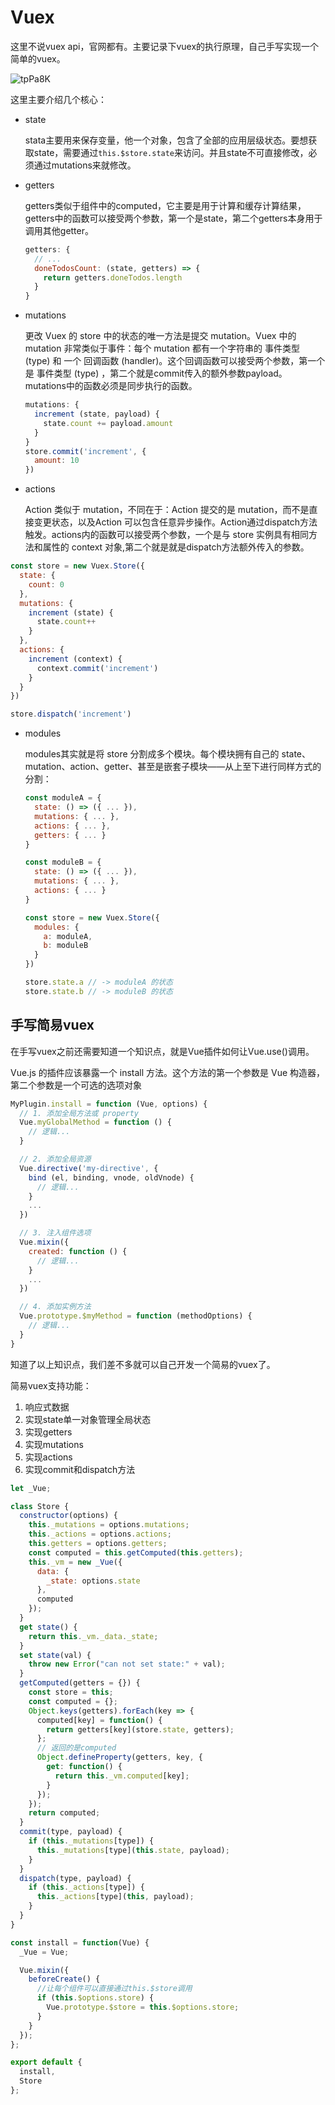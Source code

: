 # Vuex

这里不说vuex api，官网都有。主要记录下vuex的执行原理，自己手写实现一个简单的vuex。

![tpPa8K](https://zhuduanlei-1256381138.cos.ap-guangzhou.myqcloud.com/uPic/tpPa8K.png)

这里主要介绍几个核心：

- state

  stata主要用来保存变量，他一个对象，包含了全部的应用层级状态。要想获取state，需要通过``this.$store.state``来访问。并且state不可直接修改，必须通过mutations来就修改。

- getters

  getters类似于组件中的computed，它主要是用于计算和缓存计算结果，getters中的函数可以接受两个参数，第一个是state，第二个getters本身用于调用其他getter。

  ```js
  getters: {
    // ...
    doneTodosCount: (state, getters) => {
      return getters.doneTodos.length
    }
  }
  ```

- mutations

  更改 Vuex 的 store 中的状态的唯一方法是提交 mutation。Vuex 中的 mutation 非常类似于事件：每个 mutation 都有一个字符串的 事件类型 (type) 和 一个 回调函数 (handler)。这个回调函数可以接受两个参数，第一个是 事件类型 (type) ，第二个就是commit传入的额外参数payload。mutations中的函数必须是同步执行的函数。

  ```js
  mutations: {
    increment (state, payload) {
      state.count += payload.amount
    }
  }
  store.commit('increment', {
    amount: 10
  })
  ```

- actions

  Action 类似于 mutation，不同在于：Action 提交的是 mutation，而不是直接变更状态，以及Action 可以包含任意异步操作。Action通过dispatch方法触发。actions内的函数可以接受两个参数，一个是与 store 实例具有相同方法和属性的 context 对象,第二个就是就是dispatch方法额外传入的参数。

```js
const store = new Vuex.Store({
  state: {
    count: 0
  },
  mutations: {
    increment (state) {
      state.count++
    }
  },
  actions: {
    increment (context) {
      context.commit('increment')
    }
  }
})

store.dispatch('increment')
```

- modules

  modules其实就是将 store 分割成多个模块。每个模块拥有自己的 state、mutation、action、getter、甚至是嵌套子模块——从上至下进行同样方式的分割：

  ```js
  const moduleA = {
    state: () => ({ ... }),
    mutations: { ... },
    actions: { ... },
    getters: { ... }
  }

  const moduleB = {
    state: () => ({ ... }),
    mutations: { ... },
    actions: { ... }
  }

  const store = new Vuex.Store({
    modules: {
      a: moduleA,
      b: moduleB
    }
  })

  store.state.a // -> moduleA 的状态
  store.state.b // -> moduleB 的状态
  ```

## 手写简易vuex

在手写vuex之前还需要知道一个知识点，就是Vue插件如何让Vue.use()调用。

Vue.js 的插件应该暴露一个 install 方法。这个方法的第一个参数是 Vue 构造器，第二个参数是一个可选的选项对象

```js
MyPlugin.install = function (Vue, options) {
  // 1. 添加全局方法或 property
  Vue.myGlobalMethod = function () {
    // 逻辑...
  }

  // 2. 添加全局资源
  Vue.directive('my-directive', {
    bind (el, binding, vnode, oldVnode) {
      // 逻辑...
    }
    ...
  })

  // 3. 注入组件选项
  Vue.mixin({
    created: function () {
      // 逻辑...
    }
    ...
  })

  // 4. 添加实例方法
  Vue.prototype.$myMethod = function (methodOptions) {
    // 逻辑...
  }
}
```

知道了以上知识点，我们差不多就可以自己开发一个简易的vuex了。

简易vuex支持功能：

1. 响应式数据
2. 实现state单一对象管理全局状态
3. 实现getters
4. 实现mutations
5. 实现actions
6. 实现commit和dispatch方法

```js
let _Vue;

class Store {
  constructor(options) {
    this._mutations = options.mutations;
    this._actions = options.actions;
    this.getters = options.getters;
    const computed = this.getComputed(this.getters);
    this._vm = new _Vue({
      data: {
        _state: options.state
      },
      computed
    });
  }
  get state() {
    return this._vm._data._state;
  }
  set state(val) {
    throw new Error("can not set state:" + val);
  }
  getComputed(getters = {}) {
    const store = this;
    const computed = {};
    Object.keys(getters).forEach(key => {
      computed[key] = function() {
        return getters[key](store.state, getters);
      };
      // 返回的是computed
      Object.defineProperty(getters, key, {
        get: function() {
          return this._vm.computed[key];
        }
      });
    });
    return computed;
  }
  commit(type, payload) {
    if (this._mutations[type]) {
      this._mutations[type](this.state, payload);
    }
  }
  dispatch(type, payload) {
    if (this._actions[type]) {
      this._actions[type](this, payload);
    }
  }
}

const install = function(Vue) {
  _Vue = Vue;

  Vue.mixin({
    beforeCreate() {
      //让每个组件可以直接通过this.$store调用
      if (this.$options.store) {
        Vue.prototype.$store = this.$options.store;
      }
    }
  });
};

export default {
  install,
  Store
};
```
